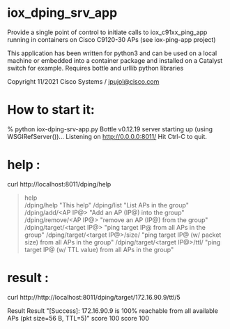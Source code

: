 # iox_dping_srv_app

Provide a single point of control to initiate calls to iox_c91xx_ping_app running in containers on Cisco C9120-30 APs
(see iox-ping-app project)

This application has been written for python3 and can be used on a local machine or embedded into a container package and installed on a Catalyst switch for example.
Requires bottle and urllib python libraries

Copyright 11/2021 Cisco Systems / jpujol@cisco.com

# How to start it: 

% python iox-dping-srv-app.py 
Bottle v0.12.19 server starting up (using WSGIRefServer())...
Listening on http://0.0.0.0:8011/
Hit Ctrl-C to quit.

# help :
curl http://localhost:8011/dping/help
	
> help	
/dping/help	"This help"
/dping/list	"List APs in the group"
/dping/add/<AP IP@>	"Add an AP (IP@) into the group"
/dping/remove/<AP IP@>	"remove an AP (IP@) from the group"
/dping/target/<target IP@>	"ping target IP@ from all APs in the group"
/dping/target/<target IP@>/size/<packet size>	"ping target IP@ (w/ packet size) from all APs in the group"
/dping/target/<target IP@>/ttl/<TTL value>	"ping target IP@ (w/ TTL value) from all APs in the group"
  
  # result :
  curl http://http://localhost:8011/dping/target/172.16.90.9/ttl/5
  
  Result	Result	"[Success]: 172.16.90.9 is 100% reachable from all available APs (pkt size=56 B, TTL=5)"
  score	100
  score	100
